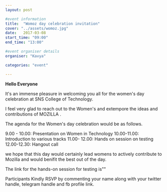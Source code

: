 ```yaml
---
layout: post

#event information
title:  "Womoz day celebration invitation"
cover: "../assets/womoz.jpg"
date:   2017-03-08
start_time: "09:00"
end_time: "13:00"

#event organiser details
organiser: "Kavya"

categories: "event"

---
```


**Hello Everyone**

It's an immense pleasure in welcoming you all for the women's day celebration at SNS College of Technology.

I feel very glad to reach out to the Women's and extempore the ideas and contributions of MOZILLA .

The agenda for the Women's day celebration would be as follows.

9.00 - 10.00: Presentation on Women in Technology
10.00-11.00:  Introduction to various tracks
11.00- 12.00: Hands on session on testing
12.00-12.30: Hangout call

we hope that this day would certainly lead womens to actively contribute to Mozilla and would benifit the best out of the day.

The link for the hands-on session for testing is""

Participants Kindly RSVP by commenting your name along with your twitter handle, telegram handle and fb profile link.
